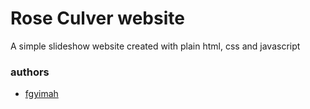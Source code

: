 # Rose Culver website

A simple slideshow website created with plain html, css and javascript

### authors

-   [fgyimah](https://github.com/fgyimah)
